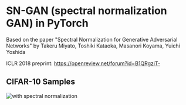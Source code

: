 # SN-GAN (spectral normalization GAN) in PyTorch
Based on the paper "Spectral Normalization for Generative Adversarial Networks" by Takeru Miyato, Toshiki Kataoka, Masanori Koyama, Yuichi Yoshida

ICLR 2018 preprint:
https://openreview.net/forum?id=B1QRgziT-

## CIFAR-10 Samples
![with spectral normalization](https://github.com/christiancosgrove/pytorch-spectral-normalization-gan/blob/master/with_sn.png?raw=true)
